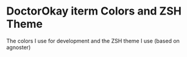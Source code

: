 # DoctorOkay iterm Colors and ZSH Theme

The colors I use for development and the ZSH theme I use (based on agnoster)
